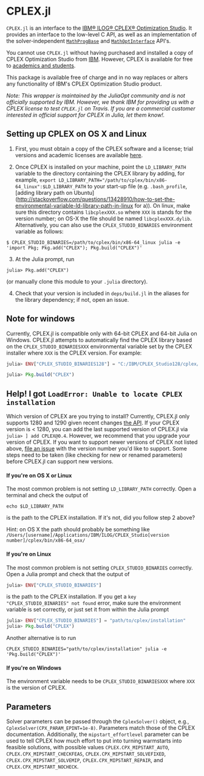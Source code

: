 CPLEX.jl
========

`CPLEX.jl` is an interface to the [IBM® ILOG® CPLEX® Optimization
Studio](https://www.ibm.com/products/ilog-cplex-optimization-studio). It
provides an interface to the low-level C API, as well as an implementation of
the solver-independent
[`MathProgBase`](https://github.com/JuliaOpt/MathProgBase.jl) and
[`MathOptInterface`](https://github.com/JuliaOpt/MathOptInterface.jl) API's.

You cannot use `CPLEX.jl` without having purchased and installed a copy of CPLEX
Optimization Studio from [IBM](http://www.ibm.com/). However, CPLEX is
available for free to [academics and students](http://ibm.biz/Bdzvqw).

This package is available free of charge and in no way replaces or alters any
functionality of IBM's CPLEX Optimization Studio product.

*Note: This wrapper is maintained by the JuliaOpt community and is not
officially supported by IBM. However, we thank IBM for providing us with a
CPLEX license to test `CPLEX.jl` on Travis. If you are a commercial customer
interested in official support for CPLEX in Julia, let them know!.*


Setting up CPLEX on OS X and Linux
----------------------------------

1. First, you must obtain a copy of the CPLEX software and a license; trial versions and academic licenses are available [here](https://www.ibm.com/products/ilog-cplex-optimization-studio/pricing).

2. Once CPLEX is installed on your machine, point the `LD_LIBRARY_PATH` variable to the directory containing the CPLEX library by adding, for example, ``export LD_LIBRARY_PATH="/path/to/cplex/bin/x86-64_linux":$LD_LIBRARY_PATH`` to your start-up file (e.g. ``.bash_profile``, [adding library path on Ubuntu](http://stackoverflow.com/questions/13428910/how-to-set-the-environmental-variable-ld-library-path-in-linux for a)). On linux, make sure this directory contains ``libcplexXXX.so`` where ``XXX`` is stands for the version number; on OS-X the file should be named ``libcplexXXX.dylib``. Alternatively, you can also use the `CPLEX_STUDIO_BINARIES` environment variable as follows:
  ```
  $ CPLEX_STUDIO_BINARIES=/path/to/cplex/bin/x86-64_linux julia -e 'import Pkg; Pkg.add("CPLEX"); Pkg.build("CPLEX")'
  ```

3. At the Julia prompt, run
  ```
  julia> Pkg.add("CPLEX")
  ```
(or manually clone this module to your ``.julia`` directory).

4. Check that your version is included in ``deps/build.jl`` in the aliases for the library dependency; if not, open an issue.

Note for windows
----------------

Currently, CPLEX.jl is compatible only with 64-bit CPLEX and 64-bit Julia on Windows. CPLEX.jl attempts to automatically find the CPLEX library based on the `CPLEX_STUDIO_BINARIESXXX` environmental variable set by the CPLEX installer where `XXX` is the CPLEX version. For example:
```julia
julia> ENV["CPLEX_STUDIO_BINARIES128"] = "C:/IBM/CPLEX_Studio128/cplex/bin/x64_win64"

julia> Pkg.build("CPLEX")
```

Help! I got `LoadError: Unable to locate CPLEX installation`
----------------------------------

Which version of CPLEX are you trying to install? Currently, CPLEX.jl only supports 1280 and 1290 given recent changes [the API](https://www.ibm.com/support/knowledgecenter/en/SSSA5P_12.9.0/ilog.odms.studio.help/CPLEX/ReleaseNotes/topics/releasenotes1290/removed.html). If your CPLEX version is < 1280, you can add the last supported version of CPLEX.jl via `julia> ] add CPLEX@0.4`. However, we recommend that you upgrade your version of CPLEX. If you want to support newer versions of CPLEX not listed above, [file an issue](https://github.com/JuliaOpt/CPLEX.jl/issues/new) with the version number you'd like to support. Some steps need to be taken (like checking for new or renamed parameters) before CPLEX.jl can support new versions.

#### If you're on OS X or Linux

The most common problem is not setting `LD_LIBRARY_PATH` correctly. Open a terminal and check the output of
```
echo $LD_LIBRARY_PATH
```
is the path to the CPLEX installation. If it's not, did you follow step 2 above?

Hint: on OS X the path should probably be something like
`/Users/[username]/Applications/IBM/ILOG/CPLEX_Studio[version number]/cplex/bin/x86-64_osx/`

#### If you're on Linux

The most common problem is not setting `CPLEX_STUDIO_BINARIES` correctly. Open a Julia prompt and check that the output of
```julia
julia> ENV["CPLEX_STUDIO_BINARIES"]
```
is the path to the CPLEX installation. If you get a `key "CPLEX_STUDIO_BINARIES" not found` error, make sure the environment variable is set correctly, or just set it from within the Julia prompt
```julia
julia> ENV["CPLEX_STUDIO_BINARIES"] = "path/to/cplex/installation"
julia> Pkg.build("CPLEX")
```
Another alternative is to run
```
CPLEX_STUDIO_BINARIES="path/to/cplex/installation" julia -e 'Pkg.build("CPLEX")'
```
#### If you're on Windows

The environment variable needs to be `CPLEX_STUDIO_BINARIESXXX` where `XXX` is the version of CPLEX.

Parameters
----------

Solver parameters can be passed through the ``CplexSolver()`` object, e.g., ``CplexSolver(CPX_PARAM_EPINT=1e-8)``. Parameters match those of the CPLEX documentation. Additionally, the ``mipstart_effortlevel`` parameter can be used to tell CPLEX how much effort to put into turning warmstarts into feasible solutions, with possible values ``CPLEX.CPX_MIPSTART_AUTO``, ``CPLEX.CPX_MIPSTART_CHECKFEAS``, ``CPLEX.CPX_MIPSTART_SOLVEFIXED``, ``CPLEX.CPX_MIPSTART_SOLVEMIP``, ``CPLEX.CPX_MIPSTART_REPAIR``, and ``CPLEX.CPX_MIPSTART_NOCHECK``.
